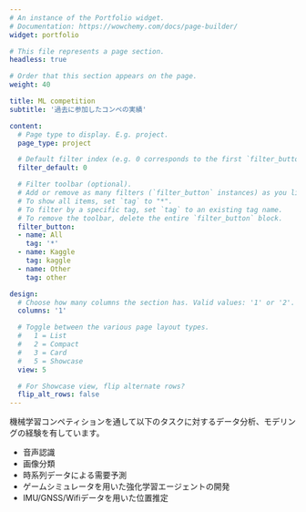 ```yaml
---
# An instance of the Portfolio widget.
# Documentation: https://wowchemy.com/docs/page-builder/
widget: portfolio

# This file represents a page section.
headless: true

# Order that this section appears on the page.
weight: 40

title: ML competition
subtitle: '過去に参加したコンペの実績'

content:
  # Page type to display. E.g. project.
  page_type: project

  # Default filter index (e.g. 0 corresponds to the first `filter_button` instance below).
  filter_default: 0

  # Filter toolbar (optional).
  # Add or remove as many filters (`filter_button` instances) as you like.
  # To show all items, set `tag` to "*".
  # To filter by a specific tag, set `tag` to an existing tag name.
  # To remove the toolbar, delete the entire `filter_button` block.
  filter_button:
  - name: All
    tag: '*'
  - name: Kaggle
    tag: kaggle
  - name: Other
    tag: other

design:
  # Choose how many columns the section has. Valid values: '1' or '2'.
  columns: '1'

  # Toggle between the various page layout types.
  #   1 = List
  #   2 = Compact
  #   3 = Card
  #   5 = Showcase
  view: 5

  # For Showcase view, flip alternate rows?
  flip_alt_rows: false
---
```


機械学習コンペティションを通して以下のタスクに対するデータ分析、モデリングの経験を有しています。
- 音声認識
- 画像分類
- 時系列データによる需要予測
- ゲームシミュレータを用いた強化学習エージェントの開発
- IMU/GNSS/Wifiデータを用いた位置推定  
  